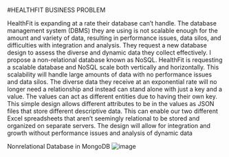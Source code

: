 #HEALTHFIT BUSINESS PROBLEM


HealthFit is expanding at a rate their database can’t handle. The database management system (DBMS) they are using is not scalable enough for the amount and variety of data, resulting in performance issues, data silos, and difficulties with integration and analysis. They request a new database design to assess the diverse and dynamic data they collect effectively. 
	I propose a non-relational database known as NoSQL. HealthFit is requesting a scalable database and NoSQL scale both vertically and horizontally. This scalability will handle large amounts of data with no performance issues and data silos. The diverse data they receive at an exponential rate will no longer need a relationship and instead can stand alone with just a key and a value. The values can act as different entities due to having their own key. This simple design allows different attributes to be in the values as JSON files that store different descriptive data. This can enable our two different Excel spreadsheets that aren’t seemingly relational to be stored and organized on separate servers. The design will allow for integration and growth without performance issues and analysis of dynamic data 
 
Nonrelational Database in MongoDB
![image](https://github.com/user-attachments/assets/42623937-b5db-417f-acde-4b6cdf35fcf3)
